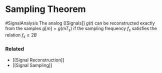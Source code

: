 # Sampling Theorem
#SignalAnalysis 
The analog [[Signals]] $g(t)$ can be reconstructed exactly from the samples $g[m]=g(mT_{s})$ if the sampling frequency $f_{s}$ satisfies the relation $f_{s}\geq 2B$

### Related
- [[Signal Reconstruction]]
- [[Signal Sampling]]


